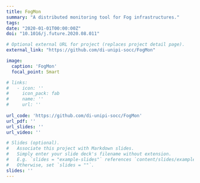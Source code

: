 ```yaml
---
title: FogMon
summary: "A distributed monitoring tool for Fog infrastructures."
tags:
date: "2020-01-01T00:00:00Z"
doi: "10.1016/j.future.2020.08.011"

# Optional external URL for project (replaces project detail page).
external_link: "https://github.com/di-unipi-socc/FogMon"

image:
  caption: 'FogMon'
  focal_point: Smart

# links:
#   - icon: ''
#     icon_pack: fab
#     name: ''
#     url: ''
  
url_code: 'https://github.com/di-unipi-socc/FogMon'
url_pdf: ''
url_slides: ''
url_video: ''

# Slides (optional).
#   Associate this project with Markdown slides.
#   Simply enter your slide deck's filename without extension.
#   E.g. `slides = "example-slides"` references `content/slides/example-slides.md`.
#   Otherwise, set `slides = ""`.
slides: ''
---
```

<!-- Here you can insert a description -->
